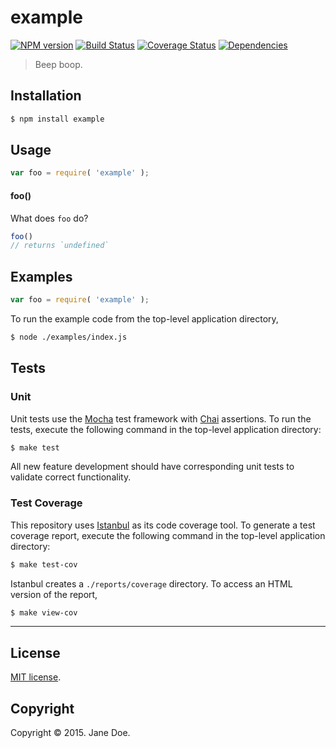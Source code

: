 example
===
[![NPM version][npm-image]][npm-url] [![Build Status][travis-image]][travis-url] [![Coverage Status][codecov-image]][codecov-url] [![Dependencies][dependencies-image]][dependencies-url]

> Beep boop.


## Installation

``` bash
$ npm install example
```


## Usage

``` javascript
var foo = require( 'example' );
```

#### foo()

What does `foo` do?

``` javascript
foo()
// returns `undefined`
```


## Examples

``` javascript
var foo = require( 'example' );
```

To run the example code from the top-level application directory,

``` bash
$ node ./examples/index.js
```


## Tests

### Unit

Unit tests use the [Mocha](http://mochajs.org/) test framework with [Chai](http://chaijs.com) assertions. To run the tests, execute the following command in the top-level application directory:

``` bash
$ make test
```

All new feature development should have corresponding unit tests to validate correct functionality.


### Test Coverage

This repository uses [Istanbul](https://github.com/gotwarlost/istanbul) as its code coverage tool. To generate a test coverage report, execute the following command in the top-level application directory:

``` bash
$ make test-cov
```

Istanbul creates a `./reports/coverage` directory. To access an HTML version of the report,

``` bash
$ make view-cov
```


---
## License

[MIT license](http://opensource.org/licenses/MIT).


## Copyright

Copyright &copy; 2015. Jane Doe.


[npm-image]: http://img.shields.io/npm/v/example.svg
[npm-url]: https://npmjs.org/package/example

[travis-image]: http://img.shields.io/travis/jane/example/master.svg
[travis-url]: https://travis-ci.org/jane/example

[codecov-image]: https://img.shields.io/codecov/c/github/jane/example/master.svg
[codecov-url]: https://codecov.io/github/jane/example?branch=master

[dependencies-image]: http://img.shields.io/david/jane/example.svg
[dependencies-url]: https://david-dm.org/jane/example

[dev-dependencies-image]: http://img.shields.io/david/dev/jane/example.svg
[dev-dependencies-url]: https://david-dm.org/dev/jane/example

[github-issues-image]: http://img.shields.io/github/issues/jane/example.svg
[github-issues-url]: https://github.com/jane/example/issues
